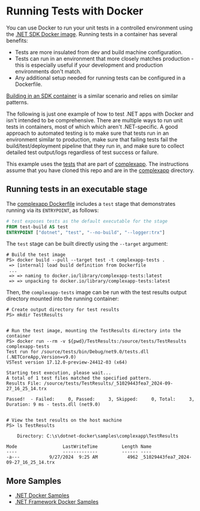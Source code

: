 # Running Tests with Docker

You can use Docker to run your unit tests in a controlled environment using the [.NET SDK Docker image](../README.sdk.md).
Running tests in a container has several benefits:

- Tests are more insulated from dev and build machine configuration.
- Tests can run in an environment that more closely matches production - this is especially useful if your development and production environments don't match.
- Any additional setup needed for running tests can be configured in a Dockerfile.

[Building in an SDK container](./build-in-sdk-container.md) is a similar scenario and relies on similar patterns.

The following is just one example of how to test .NET apps with Docker and isn't intended to be comprehensive.
There are multiple ways to run unit tests in containers, most of which which aren't .NET-specific.
A good approach to automated testing is to make sure that tests run in an environment similar to production, make sure that failing tests fail the build/test/deployment pipeline that they run in, and make sure to collect detailed test output/logs regardless of test success or failure.

This example uses the [tests](./complexapp/tests) that are part of [complexapp](./complexapp).
The instructions assume that you have cloned this repo and are in the [complexapp](./complexapp) directory.

## Running tests in an executable stage

The [complexapp Dockerfile](./complexapp/Dockerfile) includes a `test` stage that demonstrates running via its `ENTRYPOINT`, as follows:

```Dockerfile
# test exposes tests as the default executable for the stage
FROM test-build AS test
ENTRYPOINT ["dotnet", "test", "--no-build", "--logger:trx"]
```

The `test` stage can be built directly using the `--target` argument:

```pwsh
# Build the test image
PS> docker build --pull --target test -t complexapp-tests .
 => [internal] load build definition from Dockerfile
 ...
 => => naming to docker.io/library/complexapp-tests:latest
 => => unpacking to docker.io/library/complexapp-tests:latest
```

Then, the `complexapp-tests` image can be run with the test results output directory mounted into the running container:

```pwsh
# Create output directory for test results
PS> mkdir TestResults


# Run the test image, mounting the TestResults directory into the container
PS> docker run --rm -v ${pwd}/TestResults:/source/tests/TestResults complexapp-tests
Test run for /source/tests/bin/Debug/net9.0/tests.dll (.NETCoreApp,Version=v9.0)
VSTest version 17.12.0-preview-24412-03 (x64)

Starting test execution, please wait...
A total of 1 test files matched the specified pattern.
Results File: /source/tests/TestResults/_51029443fea7_2024-09-27_16_25_14.trx

Passed!  - Failed:     0, Passed:     3, Skipped:     0, Total:     3, Duration: 9 ms - tests.dll (net9.0)


# View the test results on the host machine
PS> ls TestResults

    Directory: C:\s\dotnet-docker\samples\complexapp\TestResults

Mode                 LastWriteTime         Length Name
----                 -------------         ------ ----
-a---           9/27/2024  9:25 AM           4962 _51029443fea7_2024-09-27_16_25_14.trx
```

## More Samples

- [.NET Docker Samples](../README.md)
- [.NET Framework Docker Samples](https://github.com/microsoft/dotnet-framework-docker-samples/)
